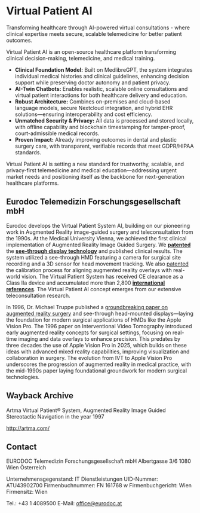 # Virtual Patient AI
Transforming healthcare through AI-powered virtual consultations - where clinical expertise meets secure, scalable telemedicine for better patient outcomes.

Virtual Patient AI is an open-source healthcare platform transforming clinical decision-making, telemedicine, and medical training.

- **Clinical Foundation Model:** Built on MedlibreGPT, the system integrates individual medical histories and clinical guidelines, enhancing decision support while preserving doctor autonomy and patient privacy.
- **AI-Twin Chatbots:** Enables realistic, scalable online consultations and virtual patient interactions for both healthcare delivery and education.
- **Robust Architecture:** Combines on-premises and cloud-based language models, secure Nextcloud integration, and hybrid EHR solutions—ensuring interoperability and cost efficiency.
- **Unmatched Security & Privacy:** All data is processed and stored locally, with offline capability and blockchain timestamping for tamper-proof, court-admissible medical records.
- **Proven Impact:** Already improving outcomes in dental and plastic surgery care, with transparent, verifiable records that meet GDPR/HIPAA standards.

Virtual Patient AI is setting a new standard for trustworthy, scalable, and privacy-first telemedicine and medical education—addressing urgent market needs and positioning itself as the backbone for next-generation healthcare platforms.

## Eurodoc Telemedizin Forschungsgesellschaft mbH

Eurodoc develops the Virtual Patient System AI, building on our pioneering work in Augmented Reality image-guided surgery and teleconsultation from the 1990s. At the Medical University Vienna, we achieved the first clinical implementation of Augmented Reality Image Guided Surgery. We [**patented**](https://patents.google.com/patent/US5823958A/en?oq=US5823958A) the [**see-through display technology**](https://consultation.medlibre.ai/wvn) and published clinical results. The system utilized a see-through HMD featuring a camera for surgical site recording and a 3D sensor for head movement tracking. We also [patented](https://patents.google.com/patent/US5678546A/en?oq=US5678546A) the calibration process for aligning augmented reality overlays with real-world vision. The Virtual Patient System has received CE clearance as a Class IIa device and accumulated more than 2,800 [**international references**](https://scholar.google.at/citations?hl=de&user=ABDceFgAAAAJ). The Virtual Patient AI concept emerges from our extensive teleconsultation research.

In 1996, Dr. Michael Truppe published a [groundbreaking paper on augmented reality surgery](https://www.spiedigitallibrary.org/conference-proceedings-of-spie/2395/1/Interventional-video-tomography/10.1117/12.209096.short) and see-through head-mounted displays—laying the foundation for modern surgical applications of HMDs like the Apple Vision Pro. The 1996 paper on Interventional Video Tomography introduced early augmented reality concepts for surgical settings, focusing on real-time imaging and data overlays to enhance precision. This predates by three decades the use of Apple Vision Pro in 2025, which builds on these ideas with advanced mixed reality capabilities, improving visualization and collaboration in surgery. The evolution from IVT to Apple Vision Pro underscores the progression of augmented reality in medical practice, with the mid-1990s paper laying foundational groundwork for modern surgical technologies.

## Wayback Archive
Artma Virtual Patient® System, Augmented Reality Image Guided Stereotactic Navigation in the year 1997

http://artma.com/

## Contact

EURODOC Telemedizin Forschungsgesellschaft mbH
Albertgasse 3/6
1080 Wien
Österreich

Unternehmensgegenstand: IT Dienstleistungen
UID-Nummer: ATU43902700
Firmenbuchnummer: FN 161768 w
Firmenbuchgericht: Wien
Firmensitz: Wien

Tel.: +43 1 4089500
E-Mail: office@eurodoc.at



